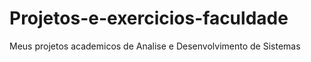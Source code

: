 # Projetos-e-exercicios-faculdade
Meus projetos academicos de Analise e Desenvolvimento de Sistemas
